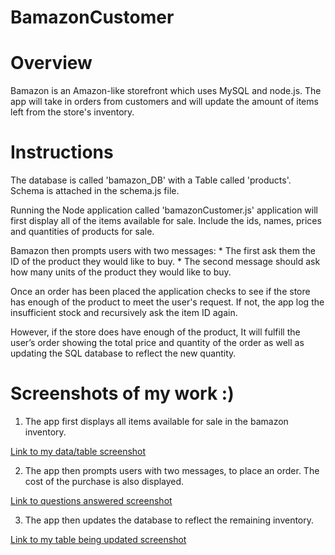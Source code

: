 # BamazonCustomer
# Overview
  Bamazon is an Amazon-like storefront which uses MySQL and node.js. The app will take in orders from customers and will update the amount of items left from the store's inventory.
# Instructions
  The database is called 'bamazon_DB' with a Table called 'products'. Schema is attached in the schema.js file.

Running the Node application called 'bamazonCustomer.js' application will first display all of the items available for sale. Include the ids, names, prices and quantities of products for sale.

Bamazon then prompts users with two messages: * The first ask them the ID of the product they would like to buy. * The second message should ask how many units of the product they would like to buy.

Once an order has been placed the application checks to see if the store has enough of the product to meet the user's request. If not, the app log the insufficient stock and recursively ask the item ID again.

However, if the store does have enough of the product, It will fulfill the user’s order showing the total price and quantity of the order as well as updating the SQL database to reflect the new quantity.

# Screenshots of my work :)
1. The app first displays all items available for sale in the bamazon inventory.


[Link to my data/table screenshot](https://github.com/erikagonzalez64/bamazonCustomer/blob/master/images/tablescreenshot.png)

2. The app then prompts users with two messages, to place an order. The cost of the purchase is also displayed.

[Link to questions answered screenshot](https://github.com/erikagonzalez64/bamazonCustomer/blob/master/images/questionsanswered.png)

3. The app then updates the database to reflect the remaining inventory.


[Link to my table being updated screenshot](https://github.com/erikagonzalez64/bamazonCustomer/blob/master/images/updatedtable.png)
